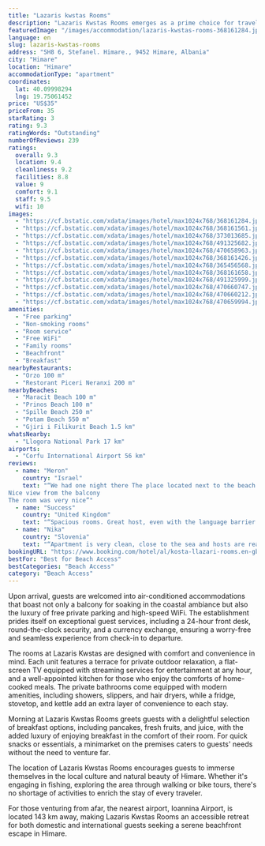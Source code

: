 ```yaml
---
title: "Lazaris kwstas Rooms"
description: "Lazaris Kwstas Rooms emerges as a prime choice for travelers seeking the perfect blend of comfort and convenience in the heart of Himare."
featuredImage: "/images/accommodation/lazaris-kwstas-rooms-368161284.jpg"
language: en
slug: lazaris-kwstas-rooms
address: "SH8 6, Stefanel. Himare., 9452 Himare, Albania"
city: "Himare"
location: "Himare"
accommodationType: "apartment"
coordinates:
  lat: 40.09998294
  lng: 19.75061452
price: "US$35"
priceFrom: 35
starRating: 3
rating: 9.3
ratingWords: "Outstanding"
numberOfReviews: 239
ratings:
  overall: 9.3
  location: 9.4
  cleanliness: 9.2
  facilities: 8.8
  value: 9
  comfort: 9.1
  staff: 9.5
  wifi: 10
images:
  - "https://cf.bstatic.com/xdata/images/hotel/max1024x768/368161284.jpg?k=efc1d940c0214e5450d6c9295e97837d2876d358d4032d4511a8294b62c655e6&o=&hp=1"
  - "https://cf.bstatic.com/xdata/images/hotel/max1024x768/368161561.jpg?k=8ac4e37343fb45583a1537922cfe6b423ddbe22019f52495790949631d75897d&o=&hp=1"
  - "https://cf.bstatic.com/xdata/images/hotel/max1024x768/373013685.jpg?k=c595dde97d8b7a2284f6d226ef3dcb5ebc07aa657bfa231e3a08f5c3ac091f96&o=&hp=1"
  - "https://cf.bstatic.com/xdata/images/hotel/max1024x768/491325682.jpg?k=df1ad426cfb0796e58f5debdcb3bd3caf3d862ed95b1590d83227ae190289fde&o=&hp=1"
  - "https://cf.bstatic.com/xdata/images/hotel/max1024x768/470658963.jpg?k=ce687dc56771cbcad5d6257f26188a1d97e67bc3e8ca46c47479f85c73f2e558&o=&hp=1"
  - "https://cf.bstatic.com/xdata/images/hotel/max1024x768/368161426.jpg?k=5ae8f51c5ae8469502f28401e6f7d504112db29a61cc3dd9ebaba8a1b52c3602&o=&hp=1"
  - "https://cf.bstatic.com/xdata/images/hotel/max1024x768/365456568.jpg?k=8a5fc3d99dc333f51b0d0076809f7059cb584bdd27eefb61161b25c363874a71&o=&hp=1"
  - "https://cf.bstatic.com/xdata/images/hotel/max1024x768/368161658.jpg?k=b81098f96e13697e16f2fd41e4017157ca2016d584a4c1c3b69f4d2278b7cb91&o=&hp=1"
  - "https://cf.bstatic.com/xdata/images/hotel/max1024x768/491325999.jpg?k=a816b8e34f0e0707c32a7dabd3e5ca2b0a96836df91c87bf101188bcdee8df09&o=&hp=1"
  - "https://cf.bstatic.com/xdata/images/hotel/max1024x768/470660747.jpg?k=871a40b77ec214992e026ec2c4b6050a96f21578068dac9b0c8bdc29b14122e1&o=&hp=1"
  - "https://cf.bstatic.com/xdata/images/hotel/max1024x768/470660212.jpg?k=6385d87aec15e0cec758229ebc413b645dd1c04ec6c2be393ad3248debdc866c&o=&hp=1"
  - "https://cf.bstatic.com/xdata/images/hotel/max1024x768/470659994.jpg?k=739c5e0233edf469b075b2bb5f9dae7bca477955bf562566fe96b0b8db367627&o=&hp=1"
amenities:
  - "Free parking"
  - "Non-smoking rooms"
  - "Room service"
  - "Free WiFi"
  - "Family rooms"
  - "Beachfront"
  - "Breakfast"
nearbyRestaurants:
  - "Orzo 100 m"
  - "Restorant Piceri Neranxi 200 m"
nearbyBeaches:
  - "Maracit Beach 100 m"
  - "Prinos Beach 100 m"
  - "Spille Beach 250 m"
  - "Potam Beach 550 m"
  - "Gjiri i Filikurit Beach 1.5 km"
whatsNearby:
  - "Llogora National Park 17 km"
airports:
  - "Corfu International Airport 56 km"
reviews:
  - name: "Meron"
    country: "Israel"
    text: "“We had one night there The place located next to the beach
Nice view from the balcony
The room was very nice”"
  - name: "Success"
    country: "United Kingdom"
    text: "“Spacious rooms. Great host, even with the language barrier they were still amazing. Yummy breakfast. The room had everything we needed to feel at home. Yeah, felt homely. Loved every bit of it.”"
  - name: "Nika"
    country: "Slovenia"
    text: "“Apartment is very clean, close to the sea and hosts are really friendly. We enjoyed our stay and we definitely recommend it.”"
bookingURL: "https://www.booking.com/hotel/al/kosta-llazari-rooms.en-gb.html?aid=8035640"
bestFor: "Best for Beach Access"
bestCategories: "Beach Access"
category: "Beach Access"
---
```


Upon arrival, guests are welcomed into air-conditioned accommodations that boast not only a balcony for soaking in the coastal ambiance but also the luxury of free private parking and high-speed WiFi. The establishment prides itself on exceptional guest services, including a 24-hour front desk, round-the-clock security, and a currency exchange, ensuring a worry-free and seamless experience from check-in to departure.

The rooms at Lazaris Kwstas are designed with comfort and convenience in mind. Each unit features a terrace for private outdoor relaxation, a flat-screen TV equipped with streaming services for entertainment at any hour, and a well-appointed kitchen for those who enjoy the comforts of home-cooked meals. The private bathrooms come equipped with modern amenities, including showers, slippers, and hair dryers, while a fridge, stovetop, and kettle add an extra layer of convenience to each stay.

Morning at Lazaris Kwstas Rooms greets guests with a delightful selection of breakfast options, including pancakes, fresh fruits, and juice, with the added luxury of enjoying breakfast in the comfort of their room. For quick snacks or essentials, a minimarket on the premises caters to guests' needs without the need to venture far.

The location of Lazaris Kwstas Rooms encourages guests to immerse themselves in the local culture and natural beauty of Himare. Whether it's engaging in fishing, exploring the area through walking or bike tours, there's no shortage of activities to enrich the stay of every traveler.

For those venturing from afar, the nearest airport, Ioannina Airport, is located 143 km away, making Lazaris Kwstas Rooms an accessible retreat for both domestic and international guests seeking a serene beachfront escape in Himare.